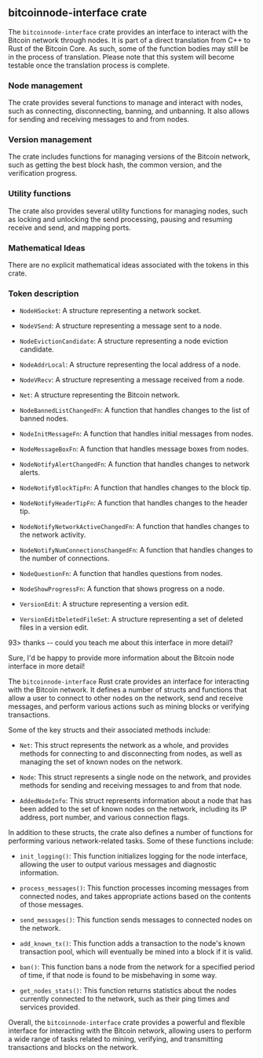 ## bitcoinnode-interface crate

The `bitcoinnode-interface` crate provides an
interface to interact with the Bitcoin network
through nodes. It is part of a direct translation
from C++ to Rust of the Bitcoin Core. As such,
some of the function bodies may still be in the
process of translation. Please note that this
system will become testable once the translation
process is complete.

### Node management

The crate provides several functions to manage and
interact with nodes, such as connecting,
disconnecting, banning, and unbanning. It also
allows for sending and receiving messages to and
from nodes.

### Version management

The crate includes functions for managing versions
of the Bitcoin network, such as getting the best
block hash, the common version, and the
verification progress.

### Utility functions

The crate also provides several utility functions
for managing nodes, such as locking and unlocking
the send processing, pausing and resuming receive
and send, and mapping ports.

### Mathematical Ideas

There are no explicit mathematical ideas
associated with the tokens in this crate.

### Token description

- `NodeHSocket`: A structure representing
  a network socket.

- `NodeVSend`: A structure representing a message
  sent to a node.

- `NodeEvictionCandidate`: A structure
  representing a node eviction candidate.

- `NodeAddrLocal`: A structure representing the
  local address of a node.

- `NodeVRecv`: A structure representing a message
  received from a node.

- `Net`: A structure representing the Bitcoin
  network.

- `NodeBannedListChangedFn`: A function that
  handles changes to the list of banned nodes.

- `NodeInitMessageFn`: A function that handles
  initial messages from nodes.

- `NodeMessageBoxFn`: A function that handles
  message boxes from nodes.

- `NodeNotifyAlertChangedFn`: A function that
  handles changes to network alerts.

- `NodeNotifyBlockTipFn`: A function that handles
  changes to the block tip.

- `NodeNotifyHeaderTipFn`: A function that handles
  changes to the header tip.

- `NodeNotifyNetworkActiveChangedFn`: A function
  that handles changes to the network activity.

- `NodeNotifyNumConnectionsChangedFn`: A function
  that handles changes to the number of
  connections.

- `NodeQuestionFn`: A function that handles
  questions from nodes.

- `NodeShowProgressFn`: A function that shows
  progress on a node.

- `VersionEdit`: A structure representing
  a version edit.

- `VersionEditDeletedFileSet`: A structure
  representing a set of deleted files in a version
  edit.

93> thanks -- could you teach me about this
interface in more detail?

Sure, I'd be happy to provide more information
about the Bitcoin node interface in more detail!

The `bitcoinnode-interface` Rust crate provides an
interface for interacting with the Bitcoin
network. It defines a number of structs and
functions that allow a user to connect to other
nodes on the network, send and receive messages,
and perform various actions such as mining blocks
or verifying transactions.

Some of the key structs and their associated
methods include:

- `Net`: This struct represents the network as
  a whole, and provides methods for connecting to
  and disconnecting from nodes, as well as
  managing the set of known nodes on the network.

- `Node`: This struct represents a single node on
  the network, and provides methods for sending
  and receiving messages to and from that node.

- `AddedNodeInfo`: This struct represents
  information about a node that has been added to
  the set of known nodes on the network, including
  its IP address, port number, and various
  connection flags.

In addition to these structs, the crate also
defines a number of functions for performing
various network-related tasks. Some of these
functions include:

- `init_logging()`: This function initializes
  logging for the node interface, allowing the
  user to output various messages and diagnostic
  information.

- `process_messages()`: This function processes
  incoming messages from connected nodes, and
  takes appropriate actions based on the contents
  of those messages.

- `send_messages()`: This function sends messages
  to connected nodes on the network.

- `add_known_tx()`: This function adds
  a transaction to the node's known transaction
  pool, which will eventually be mined into
  a block if it is valid.

- `ban()`: This function bans a node from the
  network for a specified period of time, if that
  node is found to be misbehaving in some way.

- `get_nodes_stats()`: This function returns
  statistics about the nodes currently connected
  to the network, such as their ping times and
  services provided.

Overall, the `bitcoinnode-interface` crate
provides a powerful and flexible interface for
interacting with the Bitcoin network, allowing
users to perform a wide range of tasks related to
mining, verifying, and transmitting transactions
and blocks on the network.
